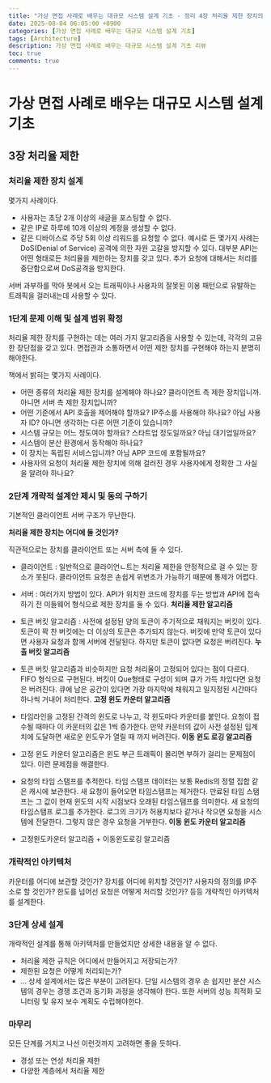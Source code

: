 ```yaml
---
title: "가상 면접 사례로 배우는 대규모 시스템 설계 기초 - 정리 4장 처리율 제한 장치의 설계"
date: 2025-08-04 06:05:00 +0900
categories: [가상 면접 사례로 배우는 대규모 시스템 설계 기초]
tags: [Architecture]
description: 가상 면접 사례로 배우는 대규모 시스템 설계 기초 리뷰
toc: true
comments: true
---
```


# 가상 면접 사례로 배우는 대규모 시스템 설계 기초 

## 3장 처리율 제한

### 처리율 제한 장치 설계

몇가지 사례이다.

- 사용자는 초당 2개 이상의 새글을 포스팅할 수 없다.
- 같은 IP로 하루에 10개 이상의 계정을 생성할 수 없다.
- 같은 디바이스로 주당 5회 이상 리워드를 요청할 수 없다.
예시로 든 몇가지 사례는 DoS(Denial of Service) 공격에 의한 자원 고갈을 방지할 수 있다. 대부분 API는 어떤 형태로든 처리율을 제한하는 장치를 갖고 있다. 추가 요청에 대해서는 처리를 중단함으로써 DoS공격을 방지한다.

서버 과부하를 막아 봇에서 오는 트래픽이나 사용자의 잘못된 이용 패턴으로 유발하는 트래픽을 걸러내는데 사용할 수 있다.

### 1단계 문제 이해 및 설계 범위 확정

처리율 제한 장치를 구현하는 데는 여러 가지 알고리즘을 사용할 수 있는데, 각각의 고유한 장단점을 갖고 있다. 면접관과 소통하면서 어떤 제한 장치를 구현해야 하는지 분명히 해야한다.

책에서 밝히는 몇가지 사례이다.

- 어떤 종류의 처리율 제한 장치를 설계해야 하나요? 클라이언트 측 제한 장치입니까. 아니면 서버 측 제한 장치입니까?
- 어떤 기준에서 API 호출을 제어해야 할까요? IP주소를 사용해야 하나요? 아님 사용자 ID? 아니면 생각하는 다른 어떤 기준이 있습니까?
- 시스템 규모는 어느 정도여야 할까요? 스타트업 정도일까요? 아님 대기업일까요?
- 시스템이 분산 환경에서 동작해야 하나요?
- 이 장치는 독립된 서비스입니까? 아님 APP 코드에 포함될까요?
- 사용자의 요청이 처리율 제한 장치에 의해 걸러진 경우 사용자에게 정확한 그 사실을 알려야 하나요?
### 2단계 개략적 설계안 제시 및 동의 구하기

기본적인 클라이언트 서버 구조가 무난한다.

**처리율 제한 장치는 어디에 둘 것인가?**

직관적으로는 장치를 클라이언트 또는 서버 측에 둘 수 있다.

- 클라이언트 : 일반적으로 클라이언ㄴ트는 처리율 제한을 안정적으로 걸 수 있는 장소가 못된다. 클라이언트 요청은 손쉽게 위변조가 가능하기 때문에 통제가 어렵다.
- 서버 : 여러가지 방법이 있다.  API가 위치한 코드에 장치를 두는 방법과 API에 접속하기 전 미들웨어 형식으로 제한 장치를 둘 수 있다.
**처리율 제한 알고리즘**

- 토큰 버킷 알고리즘 : 사전에 설정된 양의 토큰이 주기적으로 채워지는 버킷이 있다. 토큰이 꽉 찬 버킷에는 더 이상의 토큰은 추가되지 않는다. 버킷에 만약 토큰이 있다면 사용자 요청과 함께 서버에 전달된다. 하지만 토큰이 없다면 요청은 버려진다. 
**누출 버킷 알고리즘**

- 토큰 버킷 알고리즘과 비슷하지만 요청 처리율이 고정되어 있다는 점이 다르다. FIFO 형식으로 구현된다. 버킷이 Que형태로 구성이 되며 큐가 가득 차있다면 요청은 버려진다. 큐에 남은 공간이 있다면 가장 마지막에 채워지고 일지정된 시간마다 하나씩 거내어 처리한다.
**고정 윈도 카운터 알고리즘**

- 타임라인을 고정된 간격의 윈도로 나누고, 각 윈도마다 카운터를 붙인다. 요청이 접수될 때마다 이 카운터의 값은 1씩 증가한다. 만약 카운터의 값이 사전 설정된 임계치에 도달하면 새로운 윈도우가 열릴 때 까지 버려진다. 
**이동 윈도 로깅 알고리즘**

- 고정 윈도 카운터 알고리즘은 윈도 부근 트래픽이 몰리면 부하가 걸리는 문제점이 있다. 이런 문제점을 해결한다. 
- 요청의 타임 스탬프를 추적한다. 타임 스탬프 데이터는 보통 Redis의 정렬 집합 같은 캐시에 보관한다. 새 요청이 들어오면 타임스탬프는 제거한다. 만료된 타임 스탬프는 그 값이 현재 윈도의 시작 시점보다 오래된 타임스탬프를 의미한다. 새 요청의 타임스탬프 로그를 추가한다. 로그의 크기가 허용치보다 같거나 작으면 요청을 시스템에 전달한다. 그렇지 않은 경우 요청을 거부한다.
**이동 윈도 카운터 알고리즘**

- 고정윈도카운터 알고리즘 + 이동윈도로깅 알고리즘
### 개략적인 아키텍처

카운터를 어디에 보관할 것인가? 장치를 어디에 위치할 것인가? 사용자의 정의를 IP주소로 할 것인가? 한도를 넘어선 요청은 어떻게 처리할 것인가? 등등 개략적인 아키텍처를 설계한다.

### 3단계 상세 설계

개략적인 설계를 통해 아키텍처를 만들었지만 상세한 내용을 알 수 없다.

- 처리율 제한 규칙은 어디에서 만들어지고 저장되는가?
- 제한된 요청은 어떻게 처리되는가?
- …
상세 설계에서는 많은 부분이 고려된다. 단일 시스템의 경우 손 쉽지만 분산 시스템의 경우는 경쟁 조건과 동기화 과정을 생각해야  한다. 또한 서버의 성능 최적화 모니터링 및 유지 보수 계획도 수립해야한다.

### 마무리

모든 단계를 거치고 나선 이런것까지 고려하면 좋을 듯하다.

- 경성 또는 연성 처리율 제한 
- 다양한 계층에서 처리율 제한 

